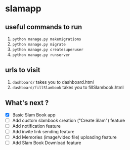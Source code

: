# slamapp

## useful commands to run

1. `python manage.py makemigrations`
2. `python manage.py migrate`
3. `python manage.py createsuperuser`
4. `python manage.py runserver`

## urls to visit 

1. `dashboard/` takes you to dashboard.html
2. `dashboard/fillSlambook` takes you to fillSlambook.html

## What's next ?
- [x] Basic Slam Book app
- [ ] Add custom slambook creation ("Create Slam") feature
- [ ] Add notification feature
- [ ] Add invite link sending feature
- [ ] Add Memories (image/video file) uploading feature
- [ ] Add Slam Book Download feature
